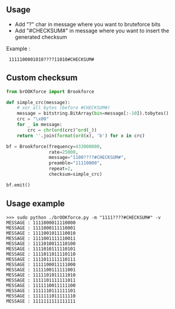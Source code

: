 Usage
-----

 - Add "?" char in message where you want to bruteforce bits
 - Add "#CHECKSUM#" in message where you want to insert the generated checksum

 Example : 
```
 1111100001010????11010#CHECKSUM#
```

Custom checksum
---------------
```python
from brOOKforce import Brookforce

def simple_crc(message):
    # xor all bytes (before #CHECKSUM#)
    message = bitstring.BitArray(bin=message[:-10]).tobytes()
    crc = "\x00"
    for _ in message:
        crc = chr(ord(crc)^ord(_))
    return ''.join(format(ord(x), 'b') for x in crc)

bf = Brookforce(frequency=433000000, 
                rate=25000, 
                message="1100????#CHECKSUM#", 
                preamble="11110000",
                repeat=2,
                checksum=simple_crc)

bf.emit()
```

Usage example
-----------
```
>>> sudo python ./brOOKforce.py -m "1111????#CHECKSUM#" -v
MESSAGE : 1111000011110000
MESSAGE : 1111000111110001
MESSAGE : 1111001011110010
MESSAGE : 1111001111110011
MESSAGE : 1111010011110100
MESSAGE : 1111010111110101
MESSAGE : 1111011011110110
MESSAGE : 1111011111110111
MESSAGE : 1111100011111000
MESSAGE : 1111100111111001
MESSAGE : 1111101011111010
MESSAGE : 1111101111111011
MESSAGE : 1111110011111100
MESSAGE : 1111110111111101
MESSAGE : 1111111011111110
MESSAGE : 1111111111111111
```